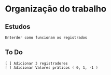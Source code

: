 # Organização do trabalho

## Estudos
    Enterder como funcionam os registrados

## To Do 
    [ ] Adicionar 3 registradores
    [ ] Adicionar Valores práticos ( 0, 1, -1 )